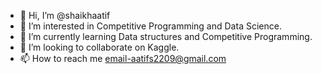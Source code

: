 - 👋 Hi, I’m @shaikhaatif 
- 👀 I’m interested in Competitive Programming and Data Science.
- 🌱 I’m currently learning Data structures and Competitive Programming.
- 💞️ I’m looking to collaborate on Kaggle.
- 📫 How to reach me email-aatifs2209@gmail.com

<!---
shaikhaatif/shaikhaatif is a ✨ special ✨ repository because its `README.md` (this file) appears on your GitHub profile.
You can click the Preview link to take a look at your changes.
--->

